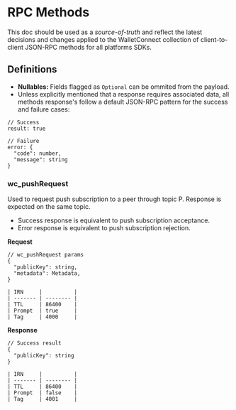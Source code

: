 # RPC Methods

This doc should be used as a _source-of-truth_ and reflect the latest decisions and changes applied to the WalletConnect collection of client-to-client JSON-RPC methods for all platforms SDKs.

## Definitions

- **Nullables:** Fields flagged as `Optional` can be ommited from the payload.
- Unless explicitly mentioned that a response requires associated data, all methods response's follow a default JSON-RPC pattern for the success and failure cases:

```jsonc
// Success
result: true

// Failure
error: {
  "code": number,
  "message": string
}
```

### wc_pushRequest

Used to request push subscription to a peer through topic P. Response is expected on the same topic.

- Success response is equivalent to push subscription acceptance.
- Error response is equivalent to push subscription rejection.

**Request**

```jsonc
// wc_pushRequest params
{
  "publicKey": string,
  "metadata": Metadata,
}

| IRN     |          |
| ------- | -------- |
| TTL     | 86400    |
| Prompt  | true     |
| Tag     | 4000     |

```

**Response**

```jsonc
// Success result
{
  "publicKey": string
}

| IRN     |          |
| ------- | -------- |
| TTL     | 86400    |
| Prompt  | false    |
| Tag     | 4001     |
```

